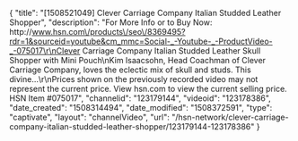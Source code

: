 {
    "title": "[1508521049] Clever Carriage Company Italian Studded Leather Shopper",
    "description": "For More Info or to Buy Now: http:\/\/www.hsn.com\/products\/seo\/8369495?rdr=1&sourceid=youtube&cm_mmc=Social-_-Youtube-_-ProductVideo-_-075017\r\nClever Carriage Company Italian Studded Leather Skull Shopper with Mini Pouch\nKim Isaacsohn, Head Coachman of Clever Carriage Company, loves the eclectic mix of skull and studs. This divine...\r\nPrices shown on the previously recorded video may not represent the current price.  View hsn.com to view the current selling price. HSN Item #075017",
    "channelid": "123179144",
    "videoid": "123178386",
    "date_created": "1508314494",
    "date_modified": "1508372591",
    "type": "captivate",
    "layout": "channelVideo",
    "url": "\/hsn-network\/clever-carriage-company-italian-studded-leather-shopper\/123179144-123178386"
}